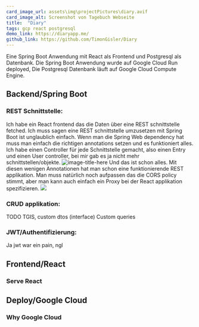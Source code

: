 ```yaml
---
card_image_url: assets\img\projectPictures\diary.avif
card_image_alt: Screenshot von Tagebuch Webseite
title:  "Diary"
tags: gcp react postgresql
demo_link: https://diaryapp.me/
github_link: https://github.com/TimonGisler/Diary
---
```


Eine Spring Boot Anwendung mit React als Frontend und Postgresql als Datenbank. Die Spring Boot Anwendung wurde auf Google Cloud Run deployed, Die Postgresql Datenbank läuft auf Google Cloud Compute Engine.

Backend/Spring Boot
---------
### REST Schnittstelle:
Ich habe ein React frontend das die Daten über eine REST schnittstelle fetched.
Ich muss sagen eine REST schnittstelle umzusetzen mit Spring Boot ist unglaublich einfach.
Wenn man die Spring Web dependency hat muss man einfach die richtigen annotations setzen und es funktioniert alles.
Ich habe einen Controller für jede Schnittstelle gemacht, also einen Entry und einen User controller, bei mir gab es ja nicht mehr schnittstellen/objekte.
![image-title-here](assets\img\projectPictures\Diary\EntryController.png)
Und das ist schon alles. Mit diesen wenigen Annotationen hat man schon eine funktionierende REST applikation.
Man muss natürlich noch aufpassen das die CORS policy stimmt, aber man kann auch einfach ein Proxy bei der React applikation spezifizieren.
![](assets\img\projectPictures\Diary\DiaryProxy.png)


### CRUD applikation:
TODO TGIS, custom dtos (interface)
Custom queries

### JWT/Authentifizierung:

Ja jwt war ein pain, ngl

Frontend/React
---------
### Serve React

Deploy/Google Cloud
---------

### Why Google Cloud
